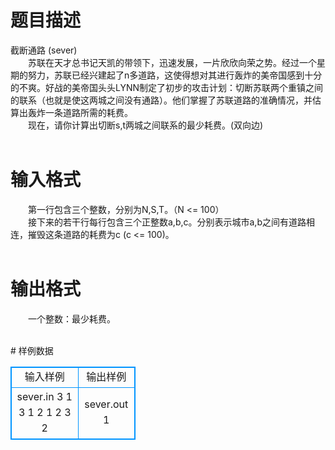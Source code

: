 # 

 
 # 题目描述 
<p>
截断通路 (sever)<br>　　苏联在天才总书记天凯的带领下，迅速发展，一片欣欣向荣之势。经过一个星期的努力，苏联已经兴建起了n多道路，这使得想对其进行轰炸的美帝国感到十分的不爽。好战的美帝国头头LYNN制定了初步的攻击计划：切断苏联两个重镇之间的联系（也就是使这两城之间没有通路）。他们掌握了苏联道路的准确情况，并估算出轰炸一条道路所需的耗费。<br>　　现在，请你计算出切断s,t两城之间联系的最少耗费。(双向边)<br><br></p> 

 
 # 输入格式 
<p>
　　第一行包含三个整数，分别为N,S,T。（N <= 100）<br>　　接下来的若干行每行包含三个正整数a,b,c。分别表示城市a,b之间有道路相连，摧毁这条道路的耗费为c (c <= 100)。<br><br></p> 

 
 # 输出格式 
<p>
　　一个整数：最少耗费。<br><br></p> 
# 样例数据
<style>
        table,table tr th, table tr td { border:1px solid #0094ff; }
        table { width: 200px; min-height: 25px; line-height: 25px; text-align: center; border-collapse: collapse;}   
    </style>
<table>
	<tr>
		<td>输入样例</td>
		<td>输出样例</td>
	</tr>
<tr><td>sever.in
3 1 3
1 2 1
2 3 2
</td><td>sever.out
1</td></tr></table>
